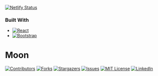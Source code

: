[![Netlify Status](https://api.netlify.com/api/v1/badges/e82660c3-f514-41d5-875b-57766ec81b19/deploy-status)](https://app.netlify.com/sites/teal-treacle-be052e/deploys)

### Built With
* [![React][React.js]][React-url]
* [![Bootstrap][Bootstrap.com]][Bootstrap-url]

<h1> Moon </h1>



<!-- PROJECT SHIELDS -->
<!--
*** I'm using markdown "reference style" links for readability.
*** Reference links are enclosed in brackets [ ] instead of parentheses ( ).
*** See the bottom of this document for the declaration of the reference variables
*** for contributors-url, forks-url, etc. This is an optional, concise syntax you may use.
*** https://www.markdownguide.org/basic-syntax/#reference-style-links
-->
[![Contributors][contributors-shield]][contributors-url]
[![Forks][forks-shield]][forks-url]
[![Stargazers][stars-shield]][stars-url]
[![Issues][issues-shield]][issues-url]
[![MIT License][license-shield]][license-url]
[![LinkedIn][linkedin-shield]][linkedin-url]





[contributors-shield]: https://img.shields.io/github/contributors/afkborn/moon-demo.svg?style=for-the-badge
[contributors-url]: https://github.com/afkborn/moon-demo/graphs/contributors
[forks-shield]: https://img.shields.io/github/forks/afkborn/moon-demo.svg?style=for-the-badge
[forks-url]: https://github.com/afkborn/moon-demo/network/members
[stars-shield]: https://img.shields.io/github/stars/afkborn/moon-demo.svg?style=for-the-badge
[stars-url]: https://github.com/afkborn/moon-demo/stargazers
[issues-shield]: https://img.shields.io/github/issues/afkborn/moon-demo.svg?style=for-the-badge
[issues-url]: https://github.com/afkborn/moon-demo/issues
[license-shield]: https://img.shields.io/github/license/afkborn/moon-demo.svg?style=for-the-badge
[license-url]: https://github.com/afkborn/moon-demo/blob/master/LICENSE.txt
[linkedin-shield]: https://img.shields.io/badge/-LinkedIn-black.svg?style=for-the-badge&logo=linkedin&colorB=555
[linkedin-url]: https://linkedin.com/in/othneildrew
[product-screenshot]: images/screenshot.png
[React.js]: https://img.shields.io/badge/React-20232A?style=for-the-badge&logo=react&logoColor=61DAFB
[React-url]: https://reactjs.org/
[Bootstrap.com]: https://img.shields.io/badge/Bootstrap-563D7C?style=for-the-badge&logo=bootstrap&logoColor=white
[Bootstrap-url]: https://getbootstrap.com